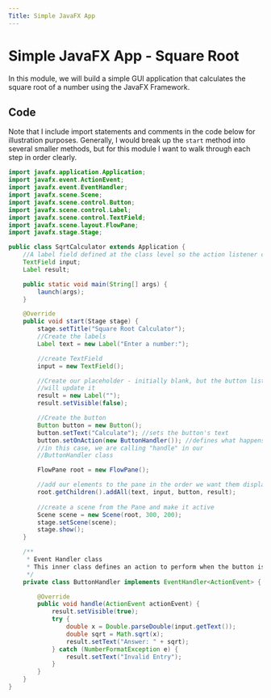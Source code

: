 ```yaml
---
Title: Simple JavaFX App
---
```


# Simple JavaFX App - Square Root

In this module, we will build a simple GUI application that calculates the square root of a number using the JavaFX Framework.

## Code

Note that I include import statements and comments in the code below for illustration purposes. Generally, I would break up the `start` method into several smaller methods, but for this module I want to walk through each step in order clearly.

```java
import javafx.application.Application;
import javafx.event.ActionEvent;
import javafx.event.EventHandler;
import javafx.scene.Scene;
import javafx.scene.control.Button;
import javafx.scene.control.Label;
import javafx.scene.control.TextField;
import javafx.scene.layout.FlowPane;
import javafx.stage.Stage;

public class SqrtCalculator extends Application {
    //A label field defined at the class level so the action listener can access it
    TextField input;
    Label result;

    public static void main(String[] args) {
        launch(args);
    }

    @Override
    public void start(Stage stage) {
        stage.setTitle("Square Root Calculator");
        //Create the labels
        Label text = new Label("Enter a number:");

        //create TextField
        input = new TextField();

        //Create our placeholder - initially blank, but the button listener
        //will update it
        result = new Label("");
        result.setVisible(false);

        //Create the button
        Button button = new Button();
        button.setText("Calculate"); //sets the button's text
        button.setOnAction(new ButtonHandler()); //defines what happens when the button is clicked
        //in this case, we are calling "handle" in our
        //ButtonHandler class

        FlowPane root = new FlowPane();

        //add our elements to the pane in the order we want them displayed
        root.getChildren().addAll(text, input, button, result);
        
        //create a scene from the Pane and make it active
        Scene scene = new Scene(root, 300, 200);
        stage.setScene(scene);
        stage.show();
    }

    /**
     * Event Handler class
     * This inner class defines an action to perform when the button is hit
     */
    private class ButtonHandler implements EventHandler<ActionEvent> {

        @Override
        public void handle(ActionEvent actionEvent) {
            result.setVisible(true);
            try {
                double x = Double.parseDouble(input.getText());
                double sqrt = Math.sqrt(x);
                result.setText("Answer: " + sqrt);
            } catch (NumberFormatException e) {
                result.setText("Invalid Entry");
            }
        }
    }
}
```